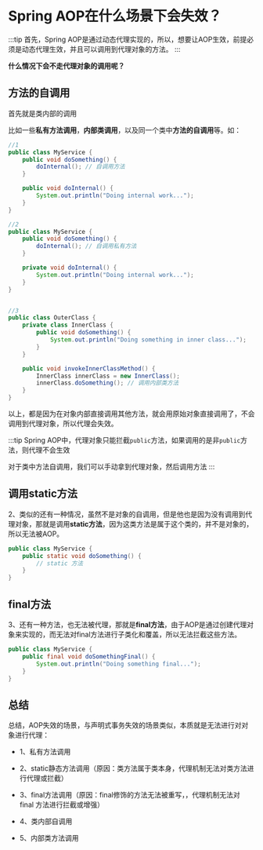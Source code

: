 # Spring AOP在什么场景下会失效？

:::tip
首先，Spring AOP是通过动态代理实现的，所以，想要让AOP生效，前提必须是动态代理生效，并且可以调用到代理对象的方法。
:::

**什么情况下会不走代理对象的调用呢？**

## 方法的自调用

首先就是类内部的调用

比如一些**私有方法调用**，**内部类调用**，以及同一个类中**方法的自调用**等。如：

```java
//1
public class MyService {
    public void doSomething() {
        doInternal(); // 自调用方法
    }

    public void doInternal() {
        System.out.println("Doing internal work...");
    }
}

//2
public class MyService {
    public void doSomething() {
        doInternal(); // 自调用私有方法
    }

    private void doInternal() {
        System.out.println("Doing internal work...");
    }
}


//3
public class OuterClass {
    private class InnerClass {
        public void doSomething() {
            System.out.println("Doing something in inner class...");
        }
    }

    public void invokeInnerClassMethod() {
        InnerClass innerClass = new InnerClass();
        innerClass.doSomething(); // 调用内部类方法
    }
}
```

以上，都是因为在对象内部直接调用其他方法，就会用原始对象直接调用了，不会调用到代理对象，所以代理会失效。

:::tip
Spring AOP中，代理对象只能拦截`public`方法，如果调用的是非`public`方法，则代理不会生效

对于类中方法自调用，我们可以手动拿到代理对象，然后调用方法
:::

## 调用static方法

2、类似的还有一种情况，虽然不是对象的自调用，但是他也是因为没有调用到代理对象，那就是调用**static方法**，因为这类方法是属于这个类的，并不是对象的，所以无法被AOP。

```java
public class MyService {
    public static void doSomething() {
        // static 方法
    }
}
```

## final方法

3、还有一种方法，也无法被代理，那就是**final方法**，由于AOP是通过创建代理对象来实现的，而无法对final方法进行子类化和覆盖，所以无法拦截这些方法。

```java
public class MyService {
    public final void doSomethingFinal() {
        System.out.println("Doing something final...");
    }
}
```

## 总结

总结，AOP失效的场景，与声明式事务失效的场景类似，本质就是无法进行对对象进行代理：

- 1、私有方法调用

- 2、static静态方法调用（原因：类方法属于类本身，代理机制无法对类方法进行代理或拦截）

- 3、final方法调用（原因：final修饰的方法无法被重写，，代理机制无法对 final 方法进行拦截或增强）

- 4、类内部自调用

- 5、内部类方法调用

